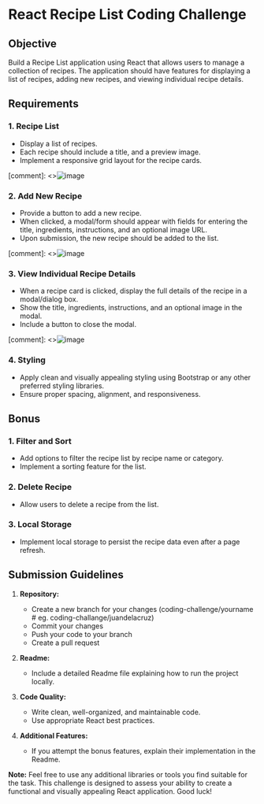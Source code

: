 # React Recipe List Coding Challenge

## Objective

Build a Recipe List application using React that allows users to manage a collection of recipes. The application should have features for displaying a list of recipes, adding new recipes, and viewing individual recipe details.

## Requirements

### 1. Recipe List
- Display a list of recipes.
- Each recipe should include a title, and a preview image.
- Implement a responsive grid layout for the recipe cards.

[comment]: <>![image](https://github.com/paulocloudace/coding-challenge/assets/152491774/170c10d8-446a-49f5-b02c-1bf5f2292f6f)

### 2. Add New Recipe
- Provide a button to add a new recipe.
- When clicked, a modal/form should appear with fields for entering the title, ingredients, instructions, and an optional image URL.
- Upon submission, the new recipe should be added to the list.

[comment]: <>![image](https://github.com/paulocloudace/coding-challenge/assets/152491774/9ce13e12-997a-4eae-962c-200f4e8f5662)


### 3. View Individual Recipe Details
- When a recipe card is clicked, display the full details of the recipe in a modal/dialog box.
- Show the title, ingredients, instructions, and an optional image in the modal.
- Include a button to close the modal.

[comment]: <>![image](https://github.com/paulocloudace/coding-challenge/assets/152491774/5e4a6124-0d04-4048-a0f1-0ad7dca0341e)


### 4. Styling
- Apply clean and visually appealing styling using Bootstrap or any other preferred styling libraries.
- Ensure proper spacing, alignment, and responsiveness.

## Bonus

### 1. Filter and Sort
- Add options to filter the recipe list by recipe name or category.
- Implement a sorting feature for the list.

### 2. Delete Recipe
- Allow users to delete a recipe from the list.

### 3. Local Storage
- Implement local storage to persist the recipe data even after a page refresh.

## Submission Guidelines

1. **Repository:**
   - Create a new branch for your changes (coding-challenge/yourname  # eg. coding-challange/juandelacruz)
   - Commit your changes
   - Push your code to your branch
   - Create a pull request

2. **Readme:**
   - Include a detailed Readme file explaining how to run the project locally.

3. **Code Quality:**
   - Write clean, well-organized, and maintainable code.
   - Use appropriate React best practices.

4. **Additional Features:**
   - If you attempt the bonus features, explain their implementation in the Readme.

**Note:**
Feel free to use any additional libraries or tools you find suitable for the task. This challenge is designed to assess your ability to create a functional and visually appealing React application. Good luck!
